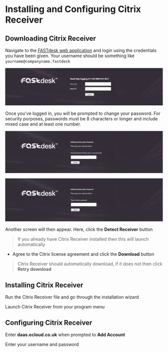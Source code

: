 # Installing and Configuring Citrix Receiver

## Downloading Citrix Receiver

Navigate to the [FASTdesk web application](https://daas.ecloud.co.uk) and login using the credentials you have been given. Your username should be something like `yourname@companyname.fastdesk`

![Image160](files/Image160.png)

Once you've logged in, you will be prompted to change your password. For security purposes, passwords must be 8 characters or longer and include mixed case and at least one number.

![Image161](files/Image161.png)

![Image162](files/Image162.png)

Another screen will then appear. Here, click the __Detect Receiver__ button
>If you already have Citrix Receiver installed then this will launch automatically

* Agree to the Citrix license agreement and click the __Download__ button
>Citrix Receiver should automatically download, if it does not then click __Retry download__

## Installing Citrix Receiver

Run the Citrix Receiver file and go through the installation wizard

Launch Citrix Receiver from your program menu

## Configuring Citrix Receiver

Enter __daas.ecloud.co.uk__ when prompted to __Add Account__

Enter your username and password
